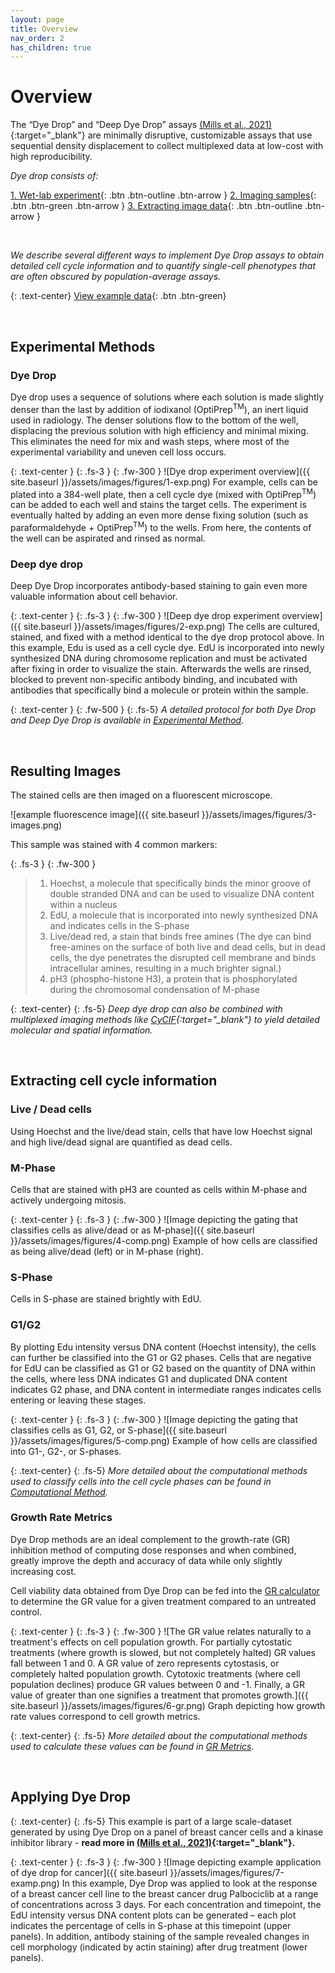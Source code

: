 ```yaml
---
layout: page
title: Overview
nav_order: 2
has_children: true
---
```


# Overview

The “Dye Drop” and “Deep Dye Drop” assays [(Mills et al., 2021)](https://doi.org/10.1101/2021.08.27.457854){:target="_blank"} are minimally disruptive, customizable assays that use sequential density displacement to collect multiplexed data at low-cost with high reproducibility.

*Dye drop consists of:*  

[1. Wet-lab experiment](/protocol.html){: .btn .btn-outline .btn-arrow } [2. Imaging samples](./#resulting-images){: .btn .btn-green .btn-arrow } [3. Extracting image data](./#extracting-cell-cycle-information){: .btn .btn-outline .btn-arrow }

<br>

*We describe several different ways to implement Dye Drop assays to obtain detailed cell cycle information and to quantify single-cell phenotypes that are often obscured by population-average assays.*

{: .text-center}
[View example data](./#applying-dye-drop){: .btn .btn-green}  

<br>

## Experimental Methods
### Dye Drop
Dye drop uses a sequence of solutions where each solution is made slightly denser than the last by addition of iodixanol (OptiPrep<sup>TM</sup>), an inert liquid used in radiology. The denser solutions flow to the bottom of the well, displacing the previous solution with high efficiency and minimal mixing. This eliminates the need for mix and wash steps, where most of the experimental variability and uneven cell loss occurs.

{: .text-center }
{: .fs-3 }
{: .fw-300 }
![Dye drop experiment overview]({{ site.baseurl }}/assets/images/figures/1-exp.png)
For example, cells can be plated into a 384-well plate, then a cell cycle dye (mixed with OptiPrep<sup>TM</sup>) can be added to each well and stains the target cells. The experiment is eventually halted by adding an even more dense fixing solution (such as paraformaldehyde + OptiPrep<sup>TM</sup>) to the wells. From here, the contents of the well can be aspirated and rinsed as normal.

### Deep dye drop

Deep Dye Drop incorporates antibody-based staining to gain even more valuable information about cell behavior.

{: .text-center }
{: .fs-3 }
{: .fw-300 }
![Deep dye drop experiment overview]({{ site.baseurl }}/assets/images/figures/2-exp.png)
The cells are cultured, stained, and fixed with a method identical to the dye drop protocol above. In this example, Edu is used as a cell cycle dye. EdU is incorporated into newly synthesized DNA during chromosome replication and must be activated after fixing in order to visualize the stain. Afterwards the wells are rinsed, blocked to prevent non-specific antibody binding, and incubated with antibodies that specifically bind a molecule or protein within the sample.

{: .text-center }
{: .fw-500 }
{: .fs-5}
*A detailed protocol for both Dye Drop and Deep Dye Drop is available in [Experimental Method]({{site.baseurl}}/protocol.html).*

<br>

## Resulting Images

The stained cells are then imaged on a fluorescent microscope. 


![example fluorescence image]({{ site.baseurl }}/assets/images/figures/3-images.png)

This sample was stained with 4 common markers:

{: .fs-3 }
{: .fw-300 }
>1. Hoechst, a molecule that specifically binds the minor groove of double stranded DNA and can be used to visualize DNA content within a nucleus
>2. EdU, a molecule that is incorporated into newly synthesized DNA and indicates cells in the S-phase
>3. Live/dead red, a stain that binds free amines (The dye can bind free-amines on the surface of both live and dead cells, but in dead cells, the dye penetrates the disrupted cell membrane and binds intracellular amines, resulting in a much brighter signal.)
>4. pH3 (phospho-histone H3), a protein that is phosphorylated during the chromosomal condensation of M-phase

{: .text-center}
{: .fs-5}
*Deep dye drop can also be combined with multiplexed imaging methods like [CyCIF](https://www.cycif.org/){:target="_blank"} to yield detailed molecular and spatial information.*

<br>

## Extracting cell cycle information

### Live / Dead cells  
Using Hoechst and the live/dead stain, cells that have low Hoechst signal and high live/dead signal are quantified as dead cells.

### M-Phase
Cells that are stained with pH3 are counted as cells within M-phase and actively undergoing mitosis.

{: .text-center }
{: .fs-3 }
{: .fw-300 }
![Image depicting the gating that classifies cells as alive/dead or as M-phase]({{ site.baseurl }}/assets/images/figures/4-comp.png)
Example of how cells are classified as being alive/dead (left) or in M-phase (right).


### S-Phase
Cells in S-phase are stained brightly with EdU.

### G1/G2
By plotting Edu intensity versus DNA content (Hoechst intensity), the cells can further be classified into the G1 or G2 phases. Cells that are negative for EdU can be classified as G1 or G2 based on the quantity of DNA within the cells, where less DNA indicates G1 and duplicated DNA content indicates G2 phase, and DNA content in intermediate ranges indicates cells entering or leaving these stages.

{: .text-center }
{: .fs-3 }
{: .fw-300 }
![Image depicting the gating that classifies cells as G1, G2, or S-phase]({{ site.baseurl }}/assets/images/figures/5-comp.png)
Example of how cells are classified into G1-, G2-, or S-phases.

{: .text-center}
{: .fs-5}
*More detailed about the computational methods used to classify cells into the cell cycle phases can be found in [Computational Method]({{site.baseurl}}/overview/dye-drop/ddd-comp.html).*

### Growth Rate Metrics

Dye Drop methods are an ideal complement to the growth-rate (GR) inhibition method of computing dose responses and when combined, greatly improve the depth and accuracy of data while only slightly increasing cost. 

Cell viability data obtained from Dye Drop can be fed into the [GR calculator](http://www.grcalculator.org/) to determine the GR value for a given treatment compared to an untreated control. 

{: .text-center }
{: .fs-3 }
{: .fw-300 }
![The GR value relates naturally to a treatment's effects on cell population growth. For partially cytostatic treatments (where growth is slowed, but not completely halted) GR values fall between 1 and 0. A GR value of zero represents cytostasis, or completely halted population growth. Cytotoxic treatments (where cell population declines) produce GR values between 0 and -1. Finally, a GR value of greater than one signifies a treatment that promotes growth.]({{ site.baseurl }}/assets/images/figures/6-gr.png)
Graph depicting how growth rate values correspond to cell growth metrics.

{: .text-center}
{: .fs-5}
*More detailed about the computational methods used to calculate these values can be found in [GR Metrics]({{site.baseurl}}/overview/gr_metrics/).*

<br>

## Applying Dye Drop

{: .text-center}
{: .fs-5}
This example is part of a large scale-dataset generated by using Dye Drop on a panel of breast cancer cells and a kinase inhibitor library - **read more in [(Mills et al., 2021)](https://doi.org/10.1101/2021.08.27.457854){:target="_blank"}.**

{: .text-center }
{: .fs-3 }
{: .fw-300 }
![Image depicting example application of dye drop for cancer]({{ site.baseurl }}/assets/images/figures/7-examp.png)
In this example, Dye Drop was applied to look at the response of a breast cancer cell line to the breast cancer drug Palbociclib at a range of concentrations across 3 days. For each concentration and timepoint, the EdU intensity versus DNA content plots can be generated – each plot indicates the percentage of cells in S-phase at this timepoint (upper panels). In addition, antibody staining of the sample revealed changes in cell morphology (indicated by actin staining) after drug treatment (lower panels).

<br>




